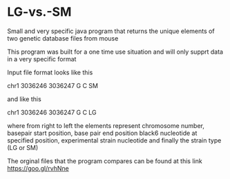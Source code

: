 # LG-vs.-SM
Small and very specific java  program that returns the unique elements of two genetic database files from mouse

This program was built for a one time use situation and will only supprt data in a very specific format

Input file format looks like this 

chr1	3036246	3036247	G	C	SM

and like this 

chr1	3036246	3036247	G	C	LG

where from right to left the elements represent chromosome number, basepair start position, base pair end position
black6 nucleotide at specified position, experimental strain nucleotide and finally the strain type (LG or SM)

The orginal files that the program compares can be found at this link
https://goo.gl/rvhNne

